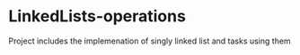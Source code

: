 # LinkedLists-operations
Project includes the implemenation of singly linked list and tasks using them

